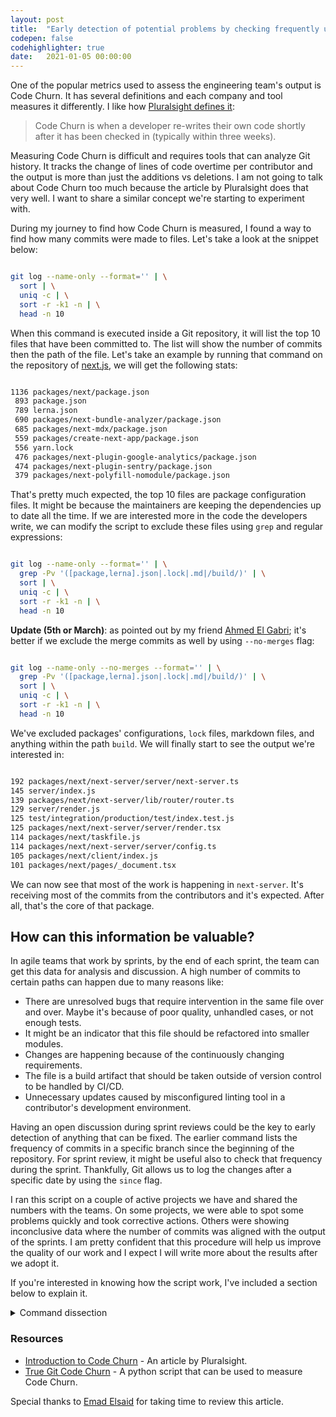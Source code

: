 ```yaml
---
layout: post
title:  "Early detection of potential problems by checking frequently updated files using Git"
codepen: false
codehighlighter: true
date:   2021-01-05 00:00:00
---
```


One of the popular metrics used to assess the engineering team's output is Code Churn. It has several definitions and each company and tool measures it differently. I like how [Pluralsight defines it](https://www.pluralsight.com/blog/tutorials/code-churn):

> Code Churn is when a developer re-writes their own code shortly after it has been checked in (typically within three weeks).

Measuring Code Churn is difficult and requires tools that can analyze Git history. It tracks the change of lines of code overtime per contributor and the output is more than just the additions vs deletions. I am not going to talk about Code Churn too much because the article by Pluralsight does that very well. I want to share a similar concept we're starting to experiment with.

During my journey to find how Code Churn is measured, I found a way to find how many commits were made to files. Let's take a look at the snippet below:

```bash

git log --name-only --format='' | \
  sort | \
  uniq -c | \
  sort -r -k1 -n | \
  head -n 10

```

When this command is executed inside a Git repository, it will list the top 10 files that have been committed to. The list will show the number of commits then the path of the file. Let's take an example by running that command on the repository of [next.js](https://github.com/vercel/next.js/), we will get the following stats:

```bash

1136 packages/next/package.json
 893 package.json
 789 lerna.json
 690 packages/next-bundle-analyzer/package.json
 685 packages/next-mdx/package.json
 559 packages/create-next-app/package.json
 556 yarn.lock
 476 packages/next-plugin-google-analytics/package.json
 474 packages/next-plugin-sentry/package.json
 379 packages/next-polyfill-nomodule/package.json

```

That's pretty much expected, the top 10 files are package configuration files. It might be because the maintainers are keeping the dependencies up to date all the time. If we are interested more in the code the developers write, we can modify the script to exclude these files using `grep` and regular expressions:

```bash

git log --name-only --format='' | \
  grep -Pv '([package,lerna].json|.lock|.md|/build/)' | \
  sort | \
  uniq -c | \
  sort -r -k1 -n | \
  head -n 10

```

**Update (5th or March)**: as pointed out by my friend [Ahmed El Gabri](https://twitter.com/ahmedelgabri); it's better if we exclude the merge commits as well by using `--no-merges` flag:

```bash

git log --name-only --no-merges --format='' | \
  grep -Pv '([package,lerna].json|.lock|.md|/build/)' | \
  sort | \
  uniq -c | \
  sort -r -k1 -n | \
  head -n 10

```

We've excluded packages' configurations, `lock` files, markdown files, and anything within the path `build`. We will finally start to see the output we're interested in:

```bash

192 packages/next/next-server/server/next-server.ts
145 server/index.js
139 packages/next/next-server/lib/router/router.ts
129 server/render.js
125 test/integration/production/test/index.test.js
125 packages/next/next-server/server/render.tsx
114 packages/next/taskfile.js
114 packages/next/next-server/server/config.ts
105 packages/next/client/index.js
101 packages/next/pages/_document.tsx

```

We can now see that most of the work is happening in `next-server`. It's receiving most of the commits from the contributors and it's expected. After all, that's the core of that package.

## How can this information be valuable?

In agile teams that work by sprints, by the end of each sprint, the team can get this data for analysis and discussion. A high number of commits to certain paths can happen due to many reasons like:

* There are unresolved bugs that require intervention in the same file over and over. Maybe it's because of poor quality, unhandled cases, or not enough tests.
* It might be an indicator that this file should be refactored into smaller modules.
* Changes are happening because of the continuously changing requirements.
* The file is a build artifact that should be taken outside of version control to be handled by CI/CD.
* Unnecessary updates caused by misconfigured linting tool in a contributor's development environment.

Having an open discussion during sprint reviews could be the key to early detection of anything that can be fixed. The earlier command lists the frequency of commits in a specific branch since the beginning of the repository. For sprint review, it might be useful also to check that frequency during the sprint. Thankfully, Git allows us to log the changes after a specific date by using the `since` flag.

I ran this script on a couple of active projects we have and shared the numbers with the teams. On some projects, we were able to spot some problems quickly and took corrective actions. Others were showing inconclusive data where  the number of commits was aligned with the output of the sprints. I am pretty confident that this procedure will help us improve the quality of our work and I expect I will write more about the results after we adopt it.

If you're interested in knowing how the script work, I've included a section below to explain it.

<details markdown="1">
<summary>Command dissection</summary>

Each line of the script produce an output. That output is manipulated by the next line. You can think of it like an assembly line where each workstation receives an input and update it.

```bash

git log --since=2020-12-01 --name-only --no-merges --format=''

```

`git log` shows the commits log. The flags we provide modify the output and its format

* `since` will show only the log of commits after certain date.
* `name-only` will show only the names of the changed files.
* `no-merges` will exclude merge commits.
* `format` defines the formatting of the output. In our case nothing is shown.

```bash

grep -Pv '([package,lerna].json|.lock|.md|/build/)'

```

`grep` is a utility used to search in text. We use the flag `-Pv` that will instruct `grep` to return all the strings that doesn't match the supplied RegExp (defined by the `v` flag). Note that we're using a Perl-compatible RegExp(PCRE) (defined by the `P` flag). Note that PCRE doesn't work by default on Mac, you will have to install [GNU grep](https://formulae.brew.sh/formula/grep) using brew and use `ggrep` instead.

```bash

sort

```

`sort` will sort the output, brining similar lines together to prepare the next utility to count their frequency.

```bash

uniq -c

```

`uniqu` will filter out all the repeated lines. The count flag `-c` will display the number of how many times a path has been repeated.

```bash

sort -r -k1 -n

```

Again here we sort the output but this time by the number written at the beginning of each line (defined by `-k1`) and we supply the type of ordering as numeric (`-n`) and finally we reverse the order to display the higher numbers on top (defined by `-r`).

```bash

head -n 10

```

Finally, the `head` command is used to display only the top 10 lines (`-n` define that we're interested in number of lines).

</details>

### Resources

* [Introduction to Code Churn](https://www.pluralsight.com/blog/tutorials/code-churn) - An article by Pluralsight.
* [True Git Code Churn](https://github.com/flacle/truegitcodechurn/) - A python script that can be used to measure Code Churn.

Special thanks to [Emad Elsaid](https://twitter.com/emad__elsaid) for taking time to review this article.

